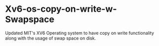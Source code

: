 # Xv6-os-copy-on-write-w-Swapspace

Updated MIT's XV6 Operating system to have copy on write functionality along with the usage of swap space on disk.


